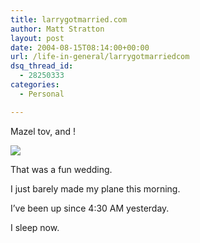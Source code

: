 ```yaml
---
title: larrygotmarried.com
author: Matt Stratton
layout: post
date: 2004-08-15T08:14:00+00:00
url: /life-in-general/larrygotmarriedcom
dsq_thread_id:
  - 28250333
categories:
  - Personal

---
```

Mazel tov, and !

![][1]

That was a fun wedding.

I just barely made my plane this morning.

I&#8217;ve been up since 4:30 AM yesterday.

I sleep now.

 [1]: http://www.yehoodi.com/images/news_photos/507.jpg